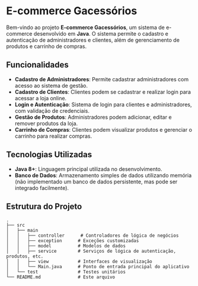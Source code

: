 # E-commerce Gacessórios

Bem-vindo ao projeto **E-commerce Gacessórios**, um sistema de e-commerce desenvolvido em **Java**. O sistema permite o cadastro e autenticação de administradores e clientes, além de gerenciamento de produtos e carrinho de compras.

## Funcionalidades

- **Cadastro de Administradores**: Permite cadastrar administradores com acesso ao sistema de gestão.
- **Cadastro de Clientes**: Clientes podem se cadastrar e realizar login para acessar a loja online.
- **Login e Autenticação**: Sistema de login para clientes e administradores, com validação de credenciais.
- **Gestão de Produtos**: Administradores podem adicionar, editar e remover produtos da loja.
- **Carrinho de Compras**: Clientes podem visualizar produtos e gerenciar o carrinho para realizar compras.

## Tecnologias Utilizadas

- **Java 8+**: Linguagem principal utilizada no desenvolvimento.
- **Banco de Dados**: Armazenamento simples de dados utilizando memória (não implementado um banco de dados persistente, mas pode ser integrado facilmente).

## Estrutura do Projeto

```plaintext
.
├── src
│   ├── main
│   │   ├── controller      # Controladores de lógica de negócios
│   │   ├── exception      # Exceções customizadas
│   │   ├── model          # Modelos de dados
│   │   ├── service        # Serviços de lógica de autenticação, produtos, etc.
│   │   ├── view           # Interfaces de visualização
│   │   └── Main.java      # Ponto de entrada principal do aplicativo
│   └── test               # Testes unitários
└── README.md              # Este arquivo
